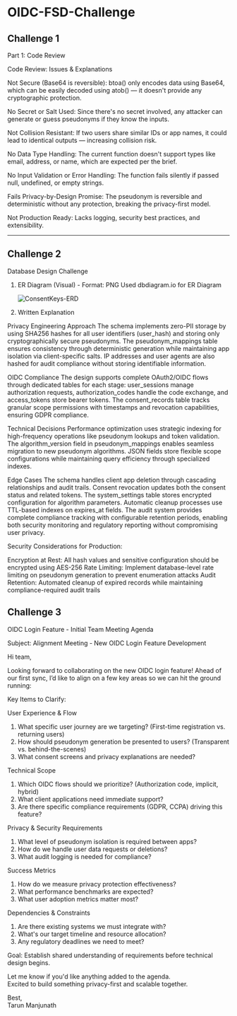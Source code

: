 # OIDC-FSD-Challenge

## Challenge 1
Part 1: Code Review

Code Review: Issues & Explanations

Not Secure (Base64 is reversible):
btoa() only encodes data using Base64, which can be easily decoded using atob() — it doesn't provide any cryptographic protection.

No Secret or Salt Used:
Since there's no secret involved, any attacker can generate or guess pseudonyms if they know the inputs.

Not Collision Resistant:
If two users share similar IDs or app names, it could lead to identical outputs — increasing collision risk.

No Data Type Handling:
The current function doesn't support types like email, address, or name, which are expected per the brief.

No Input Validation or Error Handling:
The function fails silently if passed null, undefined, or empty strings.

Fails Privacy-by-Design Promise:
The pseudonym is reversible and deterministic without any protection, breaking the privacy-first model.

Not Production Ready:
Lacks logging, security best practices, and extensibility.

----------------------------------------------------

## Challenge 2
Database Design Challenge

1. ER Diagram (Visual) - Format: PNG
   Used dbdiagram.io for ER Diagram

   ![ConsentKeys-ERD](https://github.com/user-attachments/assets/906b6726-c5aa-4480-8287-0ffa37ca34d5)


2. Written Explanation

Privacy Engineering Approach
The schema implements zero-PII storage by using SHA256 hashes for all user identifiers (user_hash) and storing only cryptographically secure pseudonyms. The pseudonym_mappings table ensures consistency through deterministic generation while maintaining app isolation via client-specific salts. IP addresses and user agents are also hashed for audit compliance without storing identifiable information.

OIDC Compliance
The design supports complete OAuth2/OIDC flows through dedicated tables for each stage: user_sessions manage authorization requests, authorization_codes handle the code exchange, and access_tokens store bearer tokens. The consent_records table tracks granular scope permissions with timestamps and revocation capabilities, ensuring GDPR compliance.

Technical Decisions
Performance optimization uses strategic indexing for high-frequency operations like pseudonym lookups and token validation. The algorithm_version field in pseudonym_mappings enables seamless migration to new pseudonym algorithms. JSON fields store flexible scope configurations while maintaining query efficiency through specialized indexes.

Edge Cases
The schema handles client app deletion through cascading relationships and audit trails. Consent revocation updates both the consent status and related tokens. The system_settings table stores encrypted configuration for algorithm parameters. Automatic cleanup processes use TTL-based indexes on expires_at fields. The audit system provides complete compliance tracking with configurable retention periods, enabling both security monitoring and regulatory reporting without compromising user privacy.

Security Considerations for Production:

Encryption at Rest: All hash values and sensitive configuration should be encrypted using AES-256
Rate Limiting: Implement database-level rate limiting on pseudonym generation to prevent enumeration attacks
Audit Retention: Automated cleanup of expired records while maintaining compliance-required audit trails

## Challenge 3

OIDC Login Feature - Initial Team Meeting Agenda

Subject: Alignment Meeting - New OIDC Login Feature Development

Hi team,

Looking forward to collaborating on the new OIDC login feature! Ahead of our first sync, I’d like to align on a few key areas so we can hit the ground running:

Key Items to Clarify:

User Experience & Flow

1. What specific user journey are we targeting? (First-time registration vs. returning users)
2. How should pseudonym generation be presented to users? (Transparent vs. behind-the-scenes)
3. What consent screens and privacy explanations are needed?

Technical Scope

1. Which OIDC flows should we prioritize? (Authorization code, implicit, hybrid)
2. What client applications need immediate support?
3. Are there specific compliance requirements (GDPR, CCPA) driving this feature?

Privacy & Security Requirements

1. What level of pseudonym isolation is required between apps?
2. How do we handle user data requests or deletions?
3. What audit logging is needed for compliance?

Success Metrics

1. How do we measure privacy protection effectiveness?
2. What performance benchmarks are expected?
3. What user adoption metrics matter most?

Dependencies & Constraints

1. Are there existing systems we must integrate with?
2. What's our target timeline and resource allocation?
3. Any regulatory deadlines we need to meet?

Goal: Establish shared understanding of requirements before technical design begins.

Let me know if you'd like anything added to the agenda.  
Excited to build something privacy-first and scalable together.

Best,  
Tarun Manjunath
